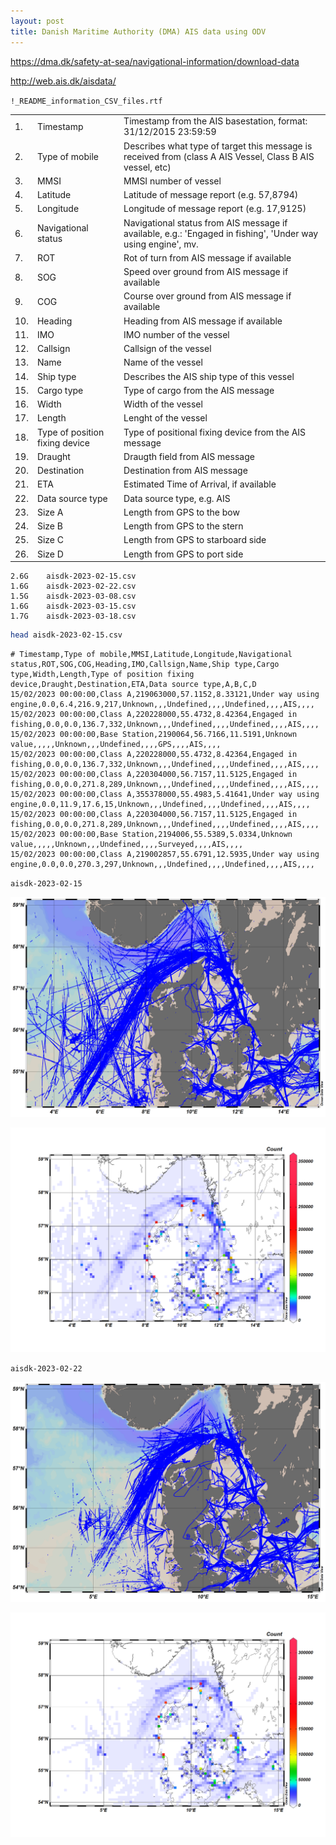 ```yaml
---
layout: post
title: Danish Maritime Authority (DMA) AIS data using ODV
---
```


<https://dma.dk/safety-at-sea/navigational-information/download-data>

<http://web.ais.dk/aisdata/>

`!_README_information_CSV_files.rtf	`

<table>
<tbody>
  <tr>
    <td>1.</td>
    <td>Timestamp</td>
    <td>Timestamp from the AIS basestation, format: 31/12/2015 23:59:59</td>
  </tr>
  <tr>
    <td>2.</td>
    <td>Type of mobile</td>
    <td>Describes what type of target this message is received from (class A AIS Vessel, Class B AIS vessel, etc)</td>
  </tr>
  <tr>
    <td>3.</td>
    <td>MMSI</td>
    <td>MMSI number of vessel</td>
  </tr>
  <tr>
    <td>4.</td>
    <td>Latitude</td>
    <td>Latitude of message report (e.g. 57,8794)</td>
  </tr>
  <tr>
    <td>5.</td>
    <td>Longitude</td>
    <td>Longitude of message report (e.g. 17,9125)</td>
  </tr>
  <tr>
    <td>6.</td>
    <td>Navigational status</td>
    <td>Navigational status from AIS message if available, e.g.: 'Engaged in fishing', 'Under way using engine', mv.</td>
  </tr>
  <tr>
    <td>7.</td>
    <td>ROT</td>
    <td>Rot of turn from AIS message if available</td>
  </tr>
  <tr>
    <td>8.</td>
    <td>SOG</td>
    <td>Speed over ground from AIS message if available</td>
  </tr>
  <tr>
    <td>9.</td>
    <td>COG</td>
    <td>Course over ground from AIS message if available</td>
  </tr>
  <tr>
    <td>10.</td>
    <td>Heading</td>
    <td>Heading from AIS message if available</td>
  </tr>
  <tr>
    <td>11.</td>
    <td>IMO</td>
    <td>IMO number of the vessel</td>
  </tr>
  <tr>
    <td>12.</td>
    <td>Callsign</td>
    <td>Callsign of the vessel</td>
  </tr>
  <tr>
    <td>13.</td>
    <td>Name</td>
    <td>Name of the vessel</td>
  </tr>
  <tr>
    <td>14.</td>
    <td>Ship type</td>
    <td>Describes the AIS ship type of this vessel</td>
  </tr>
  <tr>
    <td>15.</td>
    <td>Cargo type</td>
    <td>Type of cargo from the AIS message</td>
  </tr>
  <tr>
    <td>16.</td>
    <td>Width</td>
    <td>Width of the vessel</td>
  </tr>
  <tr>
    <td>17.</td>
    <td>Length</td>
    <td>Lenght of the vessel</td>
  </tr>
  <tr>
    <td>18.</td>
    <td>Type of position fixing device</td>
    <td>Type of positional fixing device from the AIS message</td>
  </tr>
  <tr>
    <td>19.</td>
    <td>Draught</td>
    <td>Draugth field from AIS message</td>
  </tr>
  <tr>
    <td>20.</td>
    <td>Destination</td>
    <td>Destination from AIS message</td>
  </tr>
  <tr>
    <td>21.</td>
    <td>ETA</td>
    <td>Estimated Time of Arrival, if available</td>
  </tr>
  <tr>
    <td>22.</td>
    <td>Data source type</td>
    <td>Data source type, e.g. AIS</td>
  </tr>
  <tr>
    <td>23.</td>
    <td>Size A</td>
    <td>Length from GPS to the bow</td>
  </tr>
  <tr>
    <td>24.</td>
    <td>Size B</td>
    <td>Length from GPS to the stern</td>
  </tr>
  <tr>
    <td>25.</td>
    <td>Size C</td>
    <td>Length from GPS to starboard side</td>
  </tr>
  <tr>
    <td>26.</td>
    <td>Size D</td>
    <td>Length from GPS to port side</td>
  </tr>
</tbody>
</table>


```
2.6G    aisdk-2023-02-15.csv
1.6G    aisdk-2023-02-22.csv
1.5G    aisdk-2023-03-08.csv
1.6G    aisdk-2023-03-15.csv
1.7G    aisdk-2023-03-18.csv
```

```bash
head aisdk-2023-02-15.csv
```

```
# Timestamp,Type of mobile,MMSI,Latitude,Longitude,Navigational status,ROT,SOG,COG,Heading,IMO,Callsign,Name,Ship type,Cargo type,Width,Length,Type of position fixing device,Draught,Destination,ETA,Data source type,A,B,C,D
15/02/2023 00:00:00,Class A,219063000,57.1152,8.33121,Under way using engine,0.0,6.4,216.9,217,Unknown,,,Undefined,,,,Undefined,,,,AIS,,,,
15/02/2023 00:00:00,Class A,220228000,55.4732,8.42364,Engaged in fishing,0.0,0.0,136.7,332,Unknown,,,Undefined,,,,Undefined,,,,AIS,,,,
15/02/2023 00:00:00,Base Station,2190064,56.7166,11.5191,Unknown value,,,,,Unknown,,,Undefined,,,,GPS,,,,AIS,,,,
15/02/2023 00:00:00,Class A,220228000,55.4732,8.42364,Engaged in fishing,0.0,0.0,136.7,332,Unknown,,,Undefined,,,,Undefined,,,,AIS,,,,
15/02/2023 00:00:00,Class A,220304000,56.7157,11.5125,Engaged in fishing,0.0,0.0,271.8,289,Unknown,,,Undefined,,,,Undefined,,,,AIS,,,,
15/02/2023 00:00:00,Class A,355378000,55.4983,5.41641,Under way using engine,0.0,11.9,17.6,15,Unknown,,,Undefined,,,,Undefined,,,,AIS,,,,
15/02/2023 00:00:00,Class A,220304000,56.7157,11.5125,Engaged in fishing,0.0,0.0,271.8,289,Unknown,,,Undefined,,,,Undefined,,,,AIS,,,,
15/02/2023 00:00:00,Base Station,2194006,55.5389,5.0334,Unknown value,,,,,Unknown,,,Undefined,,,,Surveyed,,,,AIS,,,,
15/02/2023 00:00:00,Class A,219002857,55.6791,12.5935,Under way using engine,0.0,0.0,270.3,297,Unknown,,,Undefined,,,,Undefined,,,,AIS,,,,
```

`aisdk-2023-02-15`

![aisdk-2023-02-15 Canvas](/images/DanishMaritimeAuthority/aisdk-2023-02-15-canvas.png)

![aisdk-2023-02-15 X/Y Distribution](/images/DanishMaritimeAuthority/aisdk-2023-02-15-X_Y.png)

`aisdk-2023-02-22`

![aisdk-2023-02-22 Canvas](/images/DanishMaritimeAuthority/aisdk-2023-02-22-canvas.png)

![aisdk-2023-02-22 X/Y Distribution](/images/DanishMaritimeAuthority/aisdk-2023-02-22-X_Y.png)